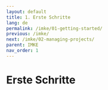 ```yaml
---
layout: default
title: 1. Erste Schritte
lang: de
permalink: /imke/01-getting-started/
previous: /imke/
next: /imke/02-managing-projects/
parent: IMKE
nav_order: 1
---
```


# Erste Schritte
